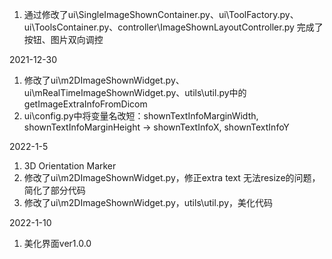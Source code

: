 1. 通过修改了ui\SingleImageShownContainer.py、ui\ToolFactory.py、ui\ToolsContainer.py、controller\ImageShownLayoutController.py 完成了按钮、图片双向调控

2021-12-30
1. 修改了ui\m2DImageShownWidget.py、ui\mRealTimeImageShownWidget.py、utils\util.py中的getImageExtraInfoFromDicom
2. ui\config.py中将变量名改短：shownTextInfoMarginWidth, shownTextInfoMarginHeight  -> shownTextInfoX, shownTextInfoY

2022-1-5
1. 3D Orientation Marker
2. 修改了ui\m2DImageShownWidget.py，修正extra text 无法resize的问题，简化了部分代码
3. 修改了ui\m2DImageShownWidget.py，utils\util.py，美化代码

2022-1-10
1. 美化界面ver1.0.0